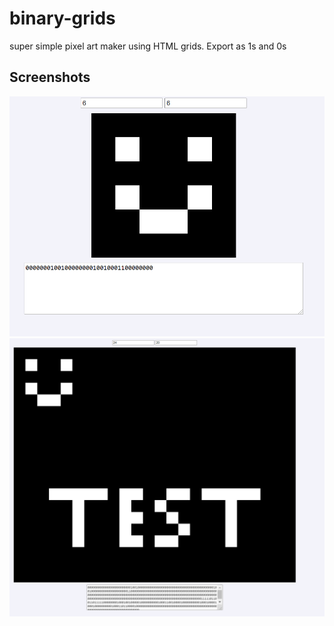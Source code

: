 # binary-grids
super simple pixel art maker using HTML grids. Export as 1s and 0s

## Screenshots
![image 1](https://raw.githubusercontent.com/BGP0/binary-grids/main/images/image1.png)
![image 2](https://raw.githubusercontent.com/BGP0/binary-grids/main/images/image2.png)
